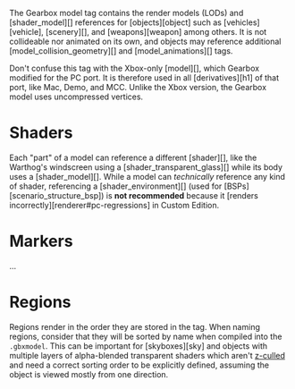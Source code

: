 The Gearbox model tag contains the render models (LODs) and [shader_model][] references for [objects][object] such as [vehicles][vehicle], [scenery][], and [weapons][weapon] among others. It is not collideable nor animated on its own, and objects may reference additional [model_collision_geometry][] and [model_animations][] tags.

Don't confuse this tag with the Xbox-only [model][], which Gearbox modified for the PC port. It is therefore used in all [derivatives][h1] of that port, like Mac, Demo, and MCC. Unlike the Xbox version, the Gearbox model uses uncompressed vertices.

# Shaders
Each "part" of a model can reference a different [shader][], like the Warthog's windscreen using a [shader_transparent_glass][] while its body uses a [shader_model][]. While a model can _technically_ reference any kind of shader, referencing a [shader_environment][] (used for [BSPs][scenario_structure_bsp]) is **not recommended** because it [renders incorrectly][renderer#pc-regressions] in Custom Edition.

# Markers
...

# Regions
Regions render in the order they are stored in the tag. When naming regions, consider that they will be sorted by name when compiled into the `.gbxmodel`. This can be important for [skyboxes][sky] and objects with multiple layers of alpha-blended transparent shaders which aren't [z-culled][z-buf] and need a correct sorting order to be explicitly defined, assuming the object is viewed mostly from one direction.


[z-buf]: https://en.wikipedia.org/wiki/Z-buffering
